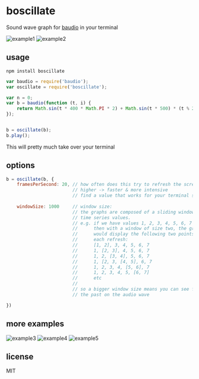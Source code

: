 boscillate
==========

Sound wave graph for [baudio](https://github.com/substack/baudio) in your terminal

![example1](http://i.imgur.com/iURwnlB.png)
![example2](http://i.imgur.com/TCPE5wr.png)


## usage

`npm install boscillate`

```js 
var baudio = require('baudio');
var oscillate = require('boscillate');

var n = 0;
var b = baudio(function (t, i) {
    return Math.sin(t * 400 * Math.PI * 2) + Math.sin(t * 500) * (t % 2 > 1);
});


b = oscillate(b);
b.play();
```

This will pretty much take over your terminal

## options


```js
b = oscillate(b, {
    framesPerSecond: 20, // how often does this try to refresh the screen
                         // higher -> faster & more intensive
                         // find a value that works for your terminal size
    
    windowSize: 1000     // window size: 
                         // the graphs are composed of a sliding window of 
                         // time series values.
                         // e.g. if we have values 1, 2, 3, 4, 5, 6, 7
                         //      then with a window of size two, the graph
                         //      would display the following two points at
                         //      each refresh:
                         //      [1, 2], 3, 4, 5, 6, 7
                         //      1, [2, 3], 4, 5, 6, 7
                         //      1, 2, [3, 4], 5, 6, 7
                         //      1, [2, 3, [4, 5], 6, 7
                         //      1, 2, 3, 4, [5, 6], 7
                         //      1, 2, 3, 4, 5, [6, 7]
                         //      etc
                         //
                         // so a bigger window size means you can see further into
                         // the past on the audio wave

})
```

## more examples 


![example3](http://i.imgur.com/qJKObZm.gif)
![example4](http://i.imgur.com/Svi8HiJ.png)
![example5](http://i.imgur.com/2jt3rgq.png)

## license

MIT
